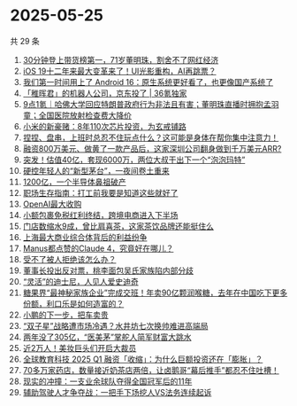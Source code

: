 # 2025-05-25

共 29 条

<!-- BEGIN 36KR -->
<!-- 最后更新时间 2025-05-25 01:13:05 +0800 -->
1. [30分钟登上带货榜第一，71岁董明珠，割舍不了网红经济](https://36kr.com/p/3305319150721545)
1. [iOS 19十二年来最大变革来了！UI光影重构，AI再跳票？](https://36kr.com/p/3305150923531776)
1. [我们第一时间用上了 Android 16：原生系统更好看了，也更像国产系统了](https://36kr.com/p/3305147053202176)
1. [「稚晖君」的机器人公司，京东投了 | 36氪独家](https://36kr.com/p/3304688529496581)
1. [9点1氪｜哈佛大学回应特朗普政府行为非法且有害；董明珠直播时拥抱孟羽童；全国医院放射检查费大降价](https://36kr.com/p/3305364853611265)
1. [小米的新豪赌：8年110次芯片投资，为玄戒铺路](https://36kr.com/p/3304940186182921)
1. [捏捏、盘串，上班时总忍不住玩点什么？这可能是身体在帮你集中注意力！](https://36kr.com/p/3305764612594437)
1. [融资800万美元、做黄了一款产品后，这家深圳公司翻身做到千万美元ARR?](https://36kr.com/p/3305261891705348)
1. [突发！估值40亿，套现6000万，两位大叔干出下一个“泡泡玛特”](https://36kr.com/p/3305146644617729)
1. [硬控年轻人的“新型茅台”，一夜间卷土重来](https://36kr.com/p/3306204244777474)
1. [1200亿，一个半导体鼻祖破产](https://36kr.com/p/3306313530907143)
1. [职场生存指南：打工前我要是知道这些就好了](https://36kr.com/p/3268401057124992)
1. [OpenAI最大收购](https://36kr.com/p/3305046275679749)
1. [小额包裹免税红利终结，跨境电商进入下半场](https://36kr.com/p/3305144772306179)
1. [门店数缩水9成，曾比肩喜茶，这家茶饮品牌还能挺住么](https://36kr.com/p/3305380414874887)
1. [上海最大商业综合体背后的利益纷争](https://36kr.com/p/3305187578127616)
1. [Manus都点赞的Claude 4，究竟好在哪儿？](https://36kr.com/p/3304921453533697)
1. [受不了被人拒绝该怎么办？](https://36kr.com/p/3285420722217607)
1. [董事长投出反对票，桃李面包吴氏家族陷内部分歧](https://36kr.com/p/3305375429515784)
1. [“灵活”的迪士尼，人见人爱史迪奇](https://36kr.com/p/3305231257066249)
1. [糖果界“最神秘家族企业”完成交班！年卖90亿颗润喉糖，去年在中国吃下更多份额，利口乐是如何造富的？](https://36kr.com/p/3305301764643337)
1. [小鹏的下一步，把车卖贵](https://36kr.com/p/3305215068316933)
1. [“双子星”战略遭市场冷遇？水井坊七次换帅难进高端局](https://36kr.com/p/3304986443474436)
1. [两年没了305亿，“医美茅”掌舵人简军财富大跳水](https://36kr.com/p/3305225480644099)
1. [近2万人！美妆巨头们开启大裁员](https://36kr.com/p/3305245227227649)
1. [全球教育科技 2025 Q1 融资「收缩」：为什么巨额投资还在「膨胀」？](https://36kr.com/p/3305244440697609)
1. [70多万家药店，数量接近奶茶店两倍，让卤鹅哥“幕后推手”都忍不住吐槽！](https://36kr.com/p/3305280180689414)
1. [现实的冲撞：一支业余球队夺得全国冠军后的11年](https://36kr.com/p/3305173264472581)
1. [辅助驾驶人才争夺战：一把手下场挖人VS法务连续起诉](https://36kr.com/p/3305040986282500)
<!-- END 36KR -->